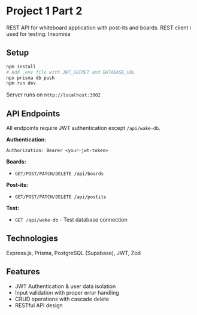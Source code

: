 # Project 1 Part 2

REST API for whiteboard application with post-its and boards.
REST client i used for testing: Insomnia

## Setup

```bash
npm install
# Add .env file with JWT_SECRET and DATABASE_URL
npx prisma db push
npm run dev
```

Server runs on `http://localhost:3002`

## API Endpoints

All endpoints require JWT authentication except `/api/wake-db`.

**Authentication:**

```
Authorization: Bearer <your-jwt-token>
```

**Boards:**

- `GET/POST/PATCH/DELETE /api/boards`

**Post-its:**

- `GET/POST/PATCH/DELETE /api/postits`

**Test:**

- `GET /api/wake-db` - Test database connection

## Technologies

Express.js, Prisma, PostgreSQL (Supabase), JWT, Zod

## Features

- JWT Authentication & user data isolation
- Input validation with proper error handling
- CRUD operations with cascade delete
- RESTful API design
